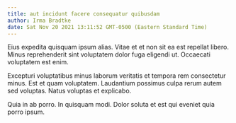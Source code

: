 ```yaml
---
title: aut incidunt facere consequatur quibusdam
author: Irma Bradtke
date: Sat Nov 20 2021 13:11:52 GMT-0500 (Eastern Standard Time)
---
```

Eius expedita quisquam ipsum alias. Vitae et et non sit ea est repellat libero. Minus reprehenderit sint voluptatem dolor fuga eligendi ut. Occaecati voluptatem est enim.

 Excepturi voluptatibus minus laborum veritatis et tempora rem consectetur minus. Est et quam voluptatem. Laudantium possimus culpa rerum autem sed voluptas. Natus voluptas et explicabo.

 Quia in ab porro. In quisquam modi. Dolor soluta et est qui eveniet quia porro ipsum.